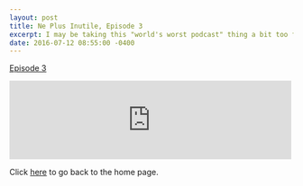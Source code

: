```yaml
---
layout: post
title: Ne Plus Inutile, Episode 3
excerpt: I may be taking this "world's worst podcast" thing a bit too far.
date: 2016-07-12 08:55:00 -0400
---
```


[Episode 3](https://archive.org/details/npi-003)

<iframe src="https://archive.org/embed/npi-003" width="500" height="140" frameborder="0" webkitallowfullscreen="true" mozallowfullscreen="true" allowfullscreen></iframe>


Click [here](https://goltz20707.mmert.org/) to go back to the home page.

